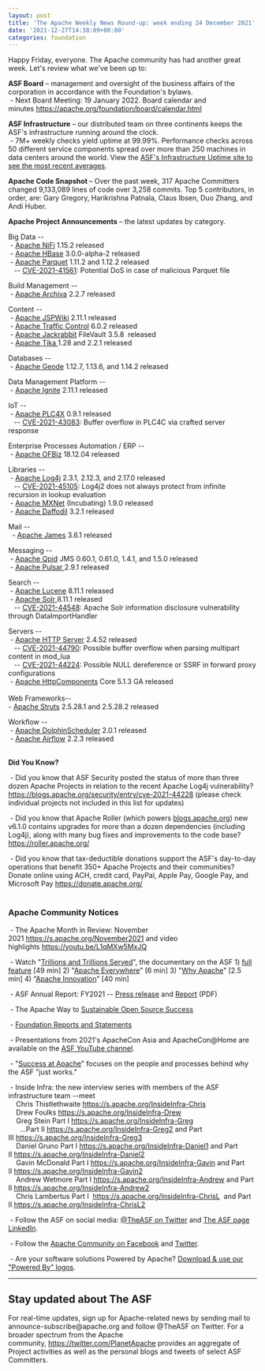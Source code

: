 ```yaml
---
layout: post
title: 'The Apache Weekly News Round-up: week ending 24 December 2021'
date: '2021-12-27T14:38:09+00:00'
categories: foundation
---
```

<p></p><p></p><p></p><p></p><p></p><p></p><p></p><p></p><p></p><p></p><p></p><p>Happy Friday, everyone. The Apache community has had another great week. Let's review what we've been up to:</p><span style="font-weight: 700;">ASF Board</span>&nbsp;– management and oversight of the business affairs of the corporation in accordance with the Foundation's bylaws.<br>&nbsp;- Next Board Meeting: 19 January 2022. Board calendar and minutes&nbsp;<a href="https://apache.org/foundation/board/calendar.html" target="_blank">https://apache.org/foundation/board/calendar.html</a><p></p><p><span style="font-weight: 700;">ASF Infrastructure</span>&nbsp;– our distributed team on three continents keeps the ASF's infrastructure running around the clock.<br>&nbsp;-
 7M+ weekly checks yield uptime at 99.99%. Performance checks across 50 
different service components spread over more than 250 machines in data 
centers around the world. View the <a href="http://www.apache.org/uptime/" target="_blank">ASF's Infrastructure Uptime site to see the most recent averages</a>. <br></p><p><span style="font-weight: 700;">Apache Code Snapshot&nbsp;</span>–
 Over the past week, 317 Apache Committers changed 9,133,089 lines of 
code over 3,258 commits. Top 5 contributors, in order, are: <span>Gary Gregory, </span><span>Harikrishna Patnala, Claus Ibsen, Duo Zhang, and Andi Huber.</span><span style="font-weight: 700;"></span></p><p><span style="font-weight: 700;">Apache Project Announcements</span>&nbsp;– the latest updates by category.</p>Big Data --<br>&nbsp;- <a href="https://nifi.apache.org/" target="_blank">Apache </a><span class="il"><a href="https://nifi.apache.org/" target="_blank">NiFi</a></span> 1.15.2 released<br>&nbsp;- <a href="https://hbase.apache.org/" target="_blank">Apache </a><span class="il"><a href="https://hbase.apache.org/" target="_blank">HBase</a></span> 3.0.0-alpha-2 released<br>&nbsp;- <a href="https://parquet.apache.org/" target="_blank">Apache </a><span class="il"><a href="https://parquet.apache.org/" target="_blank">Parquet</a></span> 1.11.2 and 1.12.2 released <br>&nbsp;&nbsp; -- <a href="https://s.apache.org/sla5a" target="_blank">CVE-2021-41561</a>: Potential DoS in case of malicious Parquet file <a href="https://s.apache.org/sla5a"></a><p></p><p>Build Management --<br>&nbsp;- <a href="https://archiva.apache.org/" target="_blank">Apache </a><span class="il"><a href="https://archiva.apache.org/" target="_blank">Archiva</a></span> 2.2.7 released <br></p><p>Content --<br>&nbsp;-&nbsp;<a href="https://jspwiki-wiki.apache.org/" target="_blank">Apache </a><span class="il"><a href="https://jspwiki-wiki.apache.org/" target="_blank">JSPWiki</a></span> 2.11.1 released <br>&nbsp;- <a href="https://trafficcontrol.apache.org/" target="_blank">Apache </a><span class="il"><a href="https://trafficcontrol.apache.org/" target="_blank">Traffic</a></span><a href="https://trafficcontrol.apache.org/" target="_blank"> </a><span class="il"><a href="https://trafficcontrol.apache.org/" target="_blank">Control</a></span> 6.0.2 released <br>&nbsp;- <a href="http://jackrabbit.apache.org/" target="_blank">Apache </a><span class="il"><a href="http://jackrabbit.apache.org/" target="_blank">Jackrabbit</a></span> FileVault 3.5.8&nbsp; released <br>&nbsp;- <a href="https://tika.apache.org/" target="_blank">Apache </a><span class="il"><a href="https://tika.apache.org/" target="_blank">Tika</a></span><a href="https://tika.apache.org/" target="_blank"> </a>1.28 and 2.2.1 released <br></p><p>Databases --<br>
&nbsp;-&nbsp;<a href="http://geode.apache.org/" target="_blank">Apache </a><span class="il"><a href="http://geode.apache.org/" target="_blank">Geode</a></span> 1.12.7, 1.13.6, and 1.14.2 released&nbsp;</p><p>Data Management Platform --<br>
&nbsp;- <a href="http://ignite.apache.org/" target="_blank">Apache </a><span class="il"><a href="http://ignite.apache.org/" target="_blank">Ignite</a></span> 2.11.1 released <br></p><p>IoT --<br>
&nbsp;- <a href="https://plc4x.apache.org/" target="_blank">Apache </a><span class="il"><a href="https://plc4x.apache.org/" target="_blank">PLC4X</a></span> 0.9.1 released <br>&nbsp;&nbsp; -- <a href="https://s.apache.org/copq5" target="_blank">CVE-2021-43083</a>: Buffer overflow in PLC4C via crafted server response&nbsp;</p><p>Enterprise Processes Automation / ERP --<br>
&nbsp;- <a href="https://ofbiz.apache.org/" target="_blank">Apache </a><span class="il"><a href="https://ofbiz.apache.org/" target="_blank">OFBiz</a></span> 18.12.04 released&nbsp;</p>Libraries --<br>&nbsp;- <a href="http://logging.apache.org/" target="_blank">Apache </a><span class="il"><a href="http://logging.apache.org/" target="_blank">Log4j</a></span> 2.3.1, 2.12.3, and 2.17.0 released <br>&nbsp;&nbsp; -- <a href="https://s.apache.org/fyc6z" target="_blank">CVE-2021-45105</a>: Log4j2 does not always protect from infinite recursion in lookup evaluation <br>&nbsp;- <a href="http://mxnet.incubator.apache.org" target="_blank">Apache </a><span class="il"><a href="http://mxnet.incubator.apache.org" target="_blank">MXNet</a></span> (Incubating) 1.9.0 released <br>&nbsp;- <a href="https://daffodil.apache.org/" target="_blank">Apache </a><span class="il"><a href="https://daffodil.apache.org/" target="_blank">Daffodil</a></span> 3.2.1 released<a href="https://daffodil.apache.org/" rel="noreferrer" target="_blank" data-saferedirecturl="https://www.google.com/url?q=https://daffodil.apache.org/&amp;source=gmail&amp;ust=1640443797760000&amp;usg=AOvVaw34IuINx33MNTrLCxLTNKoT"></a><p></p><p>Mail --<br>&nbsp; - <a href="https://james.apache.org/" target="_blank">Apache </a><span class="il"><a href="https://james.apache.org/" target="_blank">James</a></span> 3.6.1 released&nbsp;</p><p>Messaging --&nbsp; <br>&nbsp;- <a href="https://qpid.apache.org/" target="_blank">Apache </a><span class="il"><a href="https://qpid.apache.org/" target="_blank">Qpid</a></span> <span class="il">JMS</span> 0.60.1, 0.61.0, 1.4.1, and 1.5.0 released <br>&nbsp;- <a href="https://pulsar.apache.org/" target="_blank">Apache </a><span class="il"><a href="https://pulsar.apache.org/" target="_blank">Pulsar</a></span><a href="https://pulsar.apache.org/" target="_blank"> </a>2.9.1 released&nbsp;</p>Search --<br>&nbsp;- <a href="http://lucene.apache.org/" target="_blank">Apache </a><span class="il"><a href="http://lucene.apache.org/" target="_blank">Lucene</a></span> 8.11.1 released <br>&nbsp;- <a href="http://solr.apache.org/" target="_blank">Apache Solr </a>8.11.1 released <br>&nbsp;&nbsp; -- <a href="https://s.apache.org/qwwas" target="_blank">CVE-2021-44548</a>: Apache Solr information disclosure vulnerability through DataImportHandler&nbsp;<p></p><p>Servers --<br>&nbsp;-&nbsp;<a href="https://httpd.apache.org/" target="_blank">Apache </a><span class="il"><a href="https://httpd.apache.org/" target="_blank">HTTP</a></span><a href="https://httpd.apache.org/" target="_blank"> </a><span class="il"><a href="https://httpd.apache.org/" target="_blank">Server</a></span> 2.4.52 released <br>&nbsp;&nbsp; -- <a href="https://s.apache.org/8254b" target="_blank">CVE-2021-44790</a>: Possible buffer overflow when parsing multipart content in mod_lua <br>&nbsp;&nbsp; -- <a href="https://s.apache.org/novfh" target="_blank">CVE-2021-44224</a>: Possible NULL dereference or SSRF in forward proxy configurations <br>&nbsp;- <a href="https://hc.apache.org/" target="_blank">Apache HttpComponents</a> Core 5.1.3 GA released <br><br>Web Frameworks--<br>- <a href="https://struts.apache.org/" target="_blank">Apache </a><span class="il"><a href="https://struts.apache.org/" target="_blank">Struts</a></span> 2.5.28.1 and 2.5.28.2 released&nbsp;</p><p></p><p>Workflow --<br>&nbsp;- <a href="https://dolphinscheduler.apache.org/" target="_blank">Apache </a><span class="il"><a href="https://dolphinscheduler.apache.org/" target="_blank">DolphinScheduler</a></span> 2.0.1 released <br>&nbsp;- <a href="https://airflow.apache.org/" target="_blank">Apache </a><span class="il"><a href="https://airflow.apache.org/" target="_blank">Airflow</a></span> 2.2.3 released <br></p><p></p><p></p><p><span style="font-weight: 700;"><br>Did You Know?</span><br></p><p>&nbsp;- Did you know that ASF Security posted the status of more than three 
dozen Apache Projects in relation to the recent Apache Log4j 
vulnerability? <a target="_blank" class="c-link" data-stringify-link="https://blogs.apache.org/security/entry/cve-2021-44228" data-sk="tooltip_parent" href="https://blogs.apache.org/security/entry/cve-2021-44228" rel="noopener noreferrer" tabindex="-1" data-remove-tab-index="true">https://blogs.apache.org/security/entry/cve-2021-44228</a> (please check individual projects not included in this list for updates)</p><p>&nbsp;- Did you know that Apache Roller (which powers <a target="_blank" class="c-link" data-stringify-link="http://blogs.apache.org" data-sk="tooltip_parent" href="http://blogs.apache.org" rel="noopener noreferrer">blogs.apache.org</a>)
 new v6.1.0 contains upgrades for more than a dozen dependencies 
(including Log4j), along with many bug fixes and improvements to the 
code base? <a target="_blank" class="c-link" data-stringify-link="https://roller.apache.org/" data-sk="tooltip_parent" href="https://roller.apache.org/" rel="noopener noreferrer">https://roller.apache.org/</a></p><p>&nbsp;- Did you know that tax-deductible donations support the ASF's day-to-day 
operations that benefit 350+ Apache Projects and their communities? 
Donate online using ACH, credit card, PayPal, Apple Pay, Google Pay, and
 Microsoft Pay <a target="_blank" class="c-link" data-stringify-link="https://donate.apache.org/" data-sk="tooltip_parent" href="https://donate.apache.org/" rel="noopener noreferrer">https://donate.apache.org/</a><br><br></p><h3>Apache Community Notices</h3><p>&nbsp;- The Apache Month in Review: November 2021&nbsp;<a href="https://s.apache.org/November2021" target="_blank">https://s.apache.org/November2021</a>&nbsp;and video highlights&nbsp;<a href="https://youtu.be/L1qMXw5MxJQ" target="_blank">https://youtu.be/L1qMXw5MxJQ</a> </p><p>&nbsp;- Watch "<a href="https://www.youtube.com/watch?v=JUt2nb0mgwg" target="_blank">Trillions and Trillions Served</a>", the documentary on the ASF 1)&nbsp;<a href="https://www.youtube.com/watch?v=JUt2nb0mgwg" target="_blank">full feature</a>&nbsp;[49 min] 2) "<a href="https://www.youtube.com/watch?v=nXtIti9jMFI" target="_blank">Apache Everywhere</a>" [6 min] 3) "<a href="https://www.youtube.com/watch?v=YM5dLvNatRs" target="_blank">Why Apache</a>" [2.5 min] 4)&nbsp;“<a href="https://www.youtube.com/watch?v=qkvqJaX4S50" target="_blank">Apache Innovation</a>” [40 min]&nbsp;<br></p><p>&nbsp;- ASF Annual Report: FY2021 --&nbsp;<a href="https://blogs.apache.org/foundation/entry/the-apache-software-foundation-announces78" target="_blank">Press release</a>&nbsp;and&nbsp;<a href="https://www.apache.org/foundation/docs/FY2021AnnualReport.pdf" target="_blank">Report</a>&nbsp;(PDF)</p><p>&nbsp;- The Apache Way to&nbsp;<a href="https://s.apache.org/GhnI" target="_blank">Sustainable Open Source Success</a>&nbsp;</p><p>&nbsp;-&nbsp;<a href="http://www.apache.org/foundation/reports.html" target="_blank">Foundation Reports and Statements</a><br></p><p>&nbsp;- Presentations from 2021's ApacheCon Asia and ApacheCon@Home are available on the&nbsp;<a href="https://www.youtube.com/c/TheApacheFoundation/" target="_blank" style="background-color: rgb(255, 255, 255);">ASF YouTube channel</a>.</p><p>&nbsp;- "<a href="https://blogs.apache.org/foundation/category/SuccessAtApache" target="_blank">Success at Apache</a>" focuses on the people and processes behind why the ASF "just works."&nbsp;<br></p><div><p>&nbsp;- Inside Infra: the new interview series with members of the ASF infrastructure team --meet&nbsp;<br>&nbsp; &nbsp; Chris Thistlethwaite&nbsp;<a href="https://s.apache.org/InsideInfra-Chris" target="_blank">https://s.apache.org/InsideInfra-Chris</a><br>&nbsp; &nbsp; Drew Foulks&nbsp;<a href="https://s.apache.org/InsideInfra-Drew" rel="noreferrer" target="_blank" data-saferedirecturl="https://www.google.com/url?q=https://s.apache.org/InsideInfra-Drew&amp;source=gmail&amp;ust=1588339104628000&amp;usg=AFQjCNF9dVEn48pV7o9HBG14sP9uprU8Xw">https://s.apache.org/InsideInf<wbr>ra-Drew</a><br>&nbsp; &nbsp; Greg Stein Part I&nbsp;<a href="https://s.apache.org/InsideInfra-Greg" target="_blank">https://s.apache.org/InsideInfra-Greg</a><br>&nbsp; &nbsp; &nbsp; ...Part II&nbsp;<a href="https://s.apache.org/InsideInfra-Greg2" target="_blank">https://s.apache.org/InsideInfra-Greg2</a>&nbsp;and Part III&nbsp;<a href="https://s.apache.org/InsideInfra-Greg3" target="_blank">https://s.apache.org/InsideInfra-Greg3</a><br>&nbsp; &nbsp; Daniel Gruno Part I&nbsp;<a href="https://s.apache.org/InsideInfra-Daniel1" target="_blank">https://s.apache.org/InsideInfra-Daniel1</a>&nbsp;and Part II&nbsp;<a href="https://s.apache.org/InsideInfra-Daniel2" target="_blank">https://s.apache.org/InsideInfra-Daniel2</a><br>&nbsp;&nbsp;&nbsp; Gavin McDonald Part I&nbsp;<a href="https://s.apache.org/InsideInfra-Gavin" target="_blank">https://s.apache.org/InsideInfra-Gavin</a>&nbsp;and Part II&nbsp;<a href="https://s.apache.org/InsideInfra-Gavin2" target="_blank">https://s.apache.org/InsideInfra-Gavin2</a><br>&nbsp;&nbsp;&nbsp; Andrew Wetmore Part I&nbsp;<a href="https://s.apache.org/InsideInfra-Andrew" target="_blank">https://s.apache.org/InsideInfra-Andrew</a>&nbsp;and Part II&nbsp;<a href="https://s.apache.org/InsideInfra-Andrew2" target="_blank">https://s.apache.org/InsideInfra-Andrew2</a><br>&nbsp; &nbsp; Chris Lambertus Part I&nbsp;&nbsp;<a href="https://s.apache.org/InsideInfra-ChrisL" target="_blank">https://s.apache.org/InsideInfra-ChrisL</a>&nbsp; and Part II&nbsp;<a href="https://s.apache.org/InsideInfra-ChrisL2" target="_blank">https://s.apache.org/InsideInfra-ChrisL2</a></p></div><div><p>&nbsp;- Follow the ASF on social media:&nbsp;<a href="https://twitter.com/TheASF" target="_blank">@TheASF on Twitter</a>&nbsp;and&nbsp;<a href="https://www.linkedin.com/company/the-apache-software-foundation" target="_blank">The ASF page LinkedIn</a>.&nbsp;<br></p><p>&nbsp;- Follow the&nbsp;<a href="https://www.facebook.com/ApacheSoftwareFoundation/" target="_blank">Apache Community on Facebook</a>&nbsp;and&nbsp;<a href="https://twitter.com/ApacheCommunity" target="_blank">Twitter</a>.&nbsp;</p></div><div>&nbsp;- Are your software solutions Powered by Apache?&nbsp;<a href="http://www.apache.org/foundation/press/kit/#poweredby" target="_blank">Download &amp; use our "Powered By" logos</a>.<br></div><p><span class="LrzXr"></span><span class="LrzXr"></span></p><div><hr><h2>Stay updated about The ASF</h2><p>For
 real-time updates, sign up for Apache-related news by sending mail to 
announce-subscribe@apache.org and follow @TheASF on Twitter. For a 
broader spectrum from the Apache community,&nbsp;<a href="https://twitter.com/PlanetApache">https://twitter.com/PlanetApache</a>&nbsp;provides an aggregate of Project activities as well as the personal blogs and tweets of select ASF Committers.</p></div><p></p><p></p><p></p><p></p><p></p><p></p><p></p><p></p><p></p><p></p><p></p>
